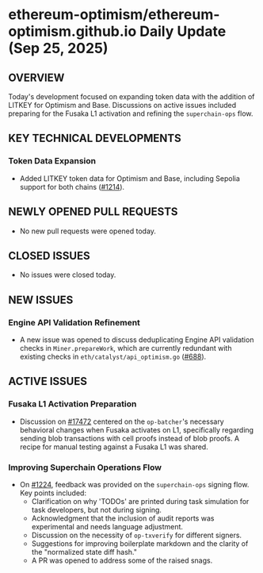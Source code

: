 # ethereum-optimism/ethereum-optimism.github.io Daily Update (Sep 25, 2025)
## OVERVIEW 
Today's development focused on expanding token data with the addition of LITKEY for Optimism and Base. Discussions on active issues included preparing for the Fusaka L1 activation and refining the `superchain-ops` flow.

## KEY TECHNICAL DEVELOPMENTS

### Token Data Expansion
- Added LITKEY token data for Optimism and Base, including Sepolia support for both chains ([#1214](https://github.com/ethereum-optimism/ethereum-optimism.github.io/pull/1214)).

## NEWLY OPENED PULL REQUESTS
- No new pull requests were opened today.

## CLOSED ISSUES
- No issues were closed today.

## NEW ISSUES
### Engine API Validation Refinement
- A new issue was opened to discuss deduplicating Engine API validation checks in `Miner.prepareWork`, which are currently redundant with existing checks in `eth/catalyst/api_optimism.go` ([#688](https://github.com/ethereum-optimism/ethereum-optimism.github.io/issues/688)).

## ACTIVE ISSUES
### Fusaka L1 Activation Preparation
- Discussion on [#17472](https://github.com/ethereum-optimism/ethereum-optimism.github.io/issues/17472) centered on the `op-batcher`'s necessary behavioral changes when Fusaka activates on L1, specifically regarding sending blob transactions with cell proofs instead of blob proofs. A recipe for manual testing against a Fusaka L1 was shared.

### Improving Superchain Operations Flow
- On [#1224](https://github.com/ethereum-optimism/ethereum-optimism.github.io/issues/1224), feedback was provided on the `superchain-ops` signing flow. Key points included:
    - Clarification on why 'TODOs' are printed during task simulation for task developers, but not during signing.
    - Acknowledgment that the inclusion of audit reports was experimental and needs language adjustment.
    - Discussion on the necessity of `op-txverify` for different signers.
    - Suggestions for improving boilerplate markdown and the clarity of the "normalized state diff hash."
    - A PR was opened to address some of the raised snags.